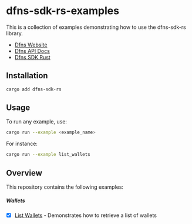 # dfns-sdk-rs-examples

This is a collection of examples demonstrating how to use the dfns-sdk-rs library.

- [Dfns Website](https://www.dfns.co)
- [Dfns API Docs](https://docs.dfns.co)
- [Dfns SDK Rust](https://github.com/deltartificial/dfns-sdk-rs)

## Installation

```bash
cargo add dfns-sdk-rs
```

## Usage

To run any example, use:

```bash
cargo run --example <example_name>
```

For instance:

```bash
cargo run --example list_wallets
```

## Overview

This repository contains the following examples:

##### Wallets

- [x] [List Wallets](examples/wallets/list_wallets.rs) - Demonstrates how to retrieve a list of wallets
